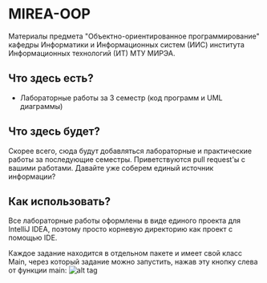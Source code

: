 # MIREA-OOP
Материалы предмета "Объектно-ориентированное программирование"
кафедры Информатики и Информационных систем (ИИС)
института Информационных технологий (ИТ) МТУ МИРЭА.

## Что здесь есть?

* Лабораторные работы за 3 семестр (код программ и UML диаграммы)

## Что здесь будет?

Скорее всего, сюда будут добавляться лабораторные и практические работы
за последующие семестры. Приветствуются pull request'ы с вашими работами.
Давайте уже соберем единый источник информации?

## Как использовать?

Все лабораторные работы оформлены в виде единого проекта для IntelliJ IDEA,
поэтому просто корневую директорию как проект с помощью IDE.

Каждое задание находится в отдельном пакете и имеет свой класс Main, через который
задание можно запустить, нажав эту кнопку слева от функции main: ![alt tag](http://thedrhax.pw/wp-content/uploads/2015/12/Screenshot_26.12.2015-21.13.48.png)
